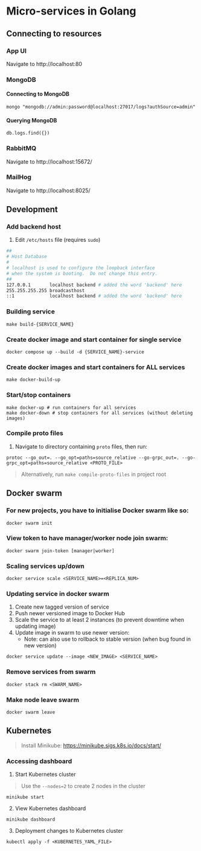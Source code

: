 # Micro-services in Golang

## Connecting to resources

### App UI

Navigate to http://localhost:80

### MongoDB

#### Connecting to MongoDB

```shell
mongo "mongodb://admin:password@localhost:27017/logs?authSource=admin"
```

#### Querying MongoDB

```shell
db.logs.find({})
```

### RabbitMQ

Navigate to http://localhost:15672/

### MailHog

Navigate to http://localhost:8025/

## Development

### Add backend host

1. Edit `/etc/hosts` file (requires `sudo`)

```bash
##
# Host Database
#
# localhost is used to configure the loopback interface
# when the system is booting.  Do not change this entry.
##
127.0.0.1       localhost backend # added the word 'backend' here
255.255.255.255 broadcasthost
::1             localhost backend # added the word 'backend' here
```

### Building service

```shell
make build-{SERVICE_NAME}
```

### Create docker image and start container for single service

```shell
docker compose up --build -d {SERVICE_NAME}-service
```

### Create docker images and start containers for ALL services

```shell
make docker-build-up
```

### Start/stop containers

```shell
make docker-up # run containers for all services
make docker-down # stop containers for all services (without deleting images)
```

### Compile proto files

1. Navigate to directory containing `proto` files, then run:

```shell
protoc --go_out=. --go_opt=paths=source_relative --go-grpc_out=. --go-grpc_opt=paths=source_relative <PROTO_FILE>
```

> Alternatively, run `make compile-proto-files` in project root

## Docker swarm

### For new projects, you have to initialise Docker swarm like so:

```shell
docker swarm init
```

### View token to have manager/worker node join swarm:

```shell
docker swarm join-token [manager|worker]
```

### Scaling services up/down

```shell
docker service scale <SERVICE_NAME>=<REPLICA_NUM>
```

### Updating service in docker swarm

1. Create new tagged version of service
2. Push newer versioned image to Docker Hub
3. Scale the service to at least 2 instances (to prevent downtime when updating image)
4. Update image in swarm to use newer version:
   * Note: can also use to rollback to stable version (when bug found in new version)
```shell
docker service update --image <NEW_IMAGE> <SERVICE_NAME>
```

### Remove services from swarm

```shell
docker stack rm <SWARM_NAME>
```

### Make node leave swarm

```shell
docker swarm leave
```

## Kubernetes

> Install Minikube: https://minikube.sigs.k8s.io/docs/start/

### Accessing dashboard

1. Start Kubernetes cluster

> Use the `--nodes=2` to create 2 nodes in the cluster

```shell
minikube start
```

2. View Kubernetes dashboard

```shell
minikube dashboard
```

3. Deployment changes to Kubernetes cluster

```shell
kubectl apply -f <KUBERNETES_YAML_FILE>
```